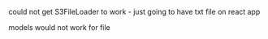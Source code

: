 could not get S3FileLoader to work
    - just going to have txt file on react app

models would not work for file
<!--  
from typing import List
from fastapi import UploadFile, File

class EmailGenerationRequest(BaseModel):
    prospect_info: List[UploadFile] -->